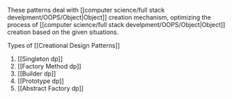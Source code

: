 These patterns deal with [[computer science/full stack develpment/OOPS/Object|Object]] creation mechanism, optimizing the process of [[computer science/full stack develpment/OOPS/Object|Object]] creation based on the given situations.

Types of [[Creational Design Patterns]]
1. [[Singleton dp]]
2. [[Factory Method dp]]
3. [[Builder dp]]
4. [[Prototype dp]]
5. [[Abstract Factory dp]]
